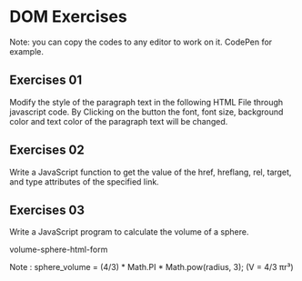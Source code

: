 # DOM Exercises
Note: you can copy the codes to any editor to work on it. CodePen for example.

## Exercises 01
Modify the style of the paragraph text in the following HTML File through javascript code. By Clicking on the button the font, font size, background color and text color of the paragraph text will be changed.



## Exercises 02
Write a JavaScript function to get the value of the href, hreflang, rel, target, and type attributes of the specified link.


## Exercises 03
Write a JavaScript program to calculate the volume of a sphere.

volume-sphere-html-form

Note : sphere_volume = (4/3) * Math.PI * Math.pow(radius, 3); (V = 4/3 πr³)